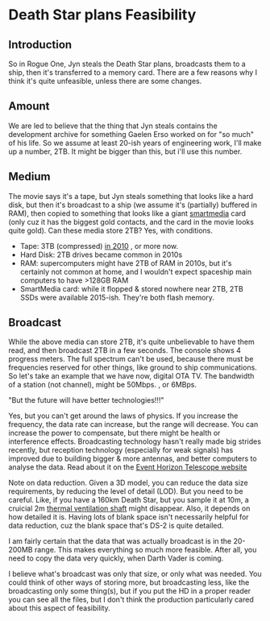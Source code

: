 # Death Star plans Feasibility

Introduction
---
So in Rogue One, Jyn steals the Death Star plans, broadcasts them to a ship, then it's transferred to a memory card. There are a few reasons why I think it's quite unfeasible, unless there are some changes.

Amount
---
We are led to believe that the thing that Jyn steals contains the development archive for something Gaelen Erso worked on for "so much" of his life. So we assume at least 20-ish years of engineering work, I'll make up a number, 2TB. It might be bigger than this, but i'll use this number.

Medium
---
The movie says it's a tape, but Jyn steals something that looks like a hard disk, but then it's broadcast to a ship (we assume it's (partially) buffered in RAM), then copied to something that looks like a giant [smartmedia](https://en.wikipedia.org/wiki/SmartMedia) card (only cuz it has the biggest gold contacts, and the card in the movie looks quite gold). Can these media store 2TB? Yes, with conditions.

- Tape: 3TB (compressed) [in 2010](https://en.wikipedia.org/wiki/Linear_Tape-Open#Generations) , or more now.
- Hard Disk: 2TB drives became common in 2010s
- RAM: supercomputers might have 2TB of RAM in 2010s, but it's certainly not common at home, and I wouldn't expect spaceship main computers to have >128GB RAM
- SmartMedia card: while it flopped & stored nowhere near 2TB, 2TB SSDs were available 2015-ish. They're both flash memory.

Broadcast
---
While the above media can store 2TB, it's quite unbelievable to have them read, and then broadcast 2TB in a few seconds. The console shows 4 progress meters. The full spectrum can't be used, because there must be frequencies reserved for other things, like ground to ship communications. So let's take an example that we have now, digital OTA TV. The bandwidth of a station (not channel), might be 50Mbps. , or 6MBps.

"But the future will have better technologies!!!"

Yes, but you can't get around the laws of physics. If you increase the frequency, the data rate can increase, but the range will decrease. You can increase the power to compensate, but there might be health or interference effects. Broadcasting technology hasn't really made big strides recently, but reception technology (especially for weak signals) has improved due to building bigger & more antennas, and better computers to analyse the data. Read about it on the [Event Horizon Telescope website](https://eventhorizontelescope.org) 

Note on data reduction. Given a 3D model, you can reduce the data size requirements, by reducing the level of detail (LOD). But you need to be careful. Like, if you have a 160km Death Star, but you sample it at 10m, a cruicial 2m [thermal ventilation shaft](https://starwars.fandom.com/wiki/Thermal_exhaust_port) might disappear. Also, it depends on how detailed it is. Having lots of blank space isn't necessarily helpful for data reduction, cuz the blank space that's DS-2 is quite detailed.

I am fairly certain that the data that was actually broadcast is in the 20-200MB range. This makes everything so much more feasible. After all, you need to copy the data very quickly, when Darth Vader is coming.

I believe what's broadcast was only that size, or only what was needed. You could think of other ways of storing more, but broadcasting less, like the broadcasting only some thing(s), but if you put the HD in a proper reader you can see all the files, but I don't think the production particularly cared about this aspect of feasibility.